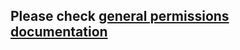 ## Please check [general permissions documentation](../base-permission/README.md#notificationsPermission)